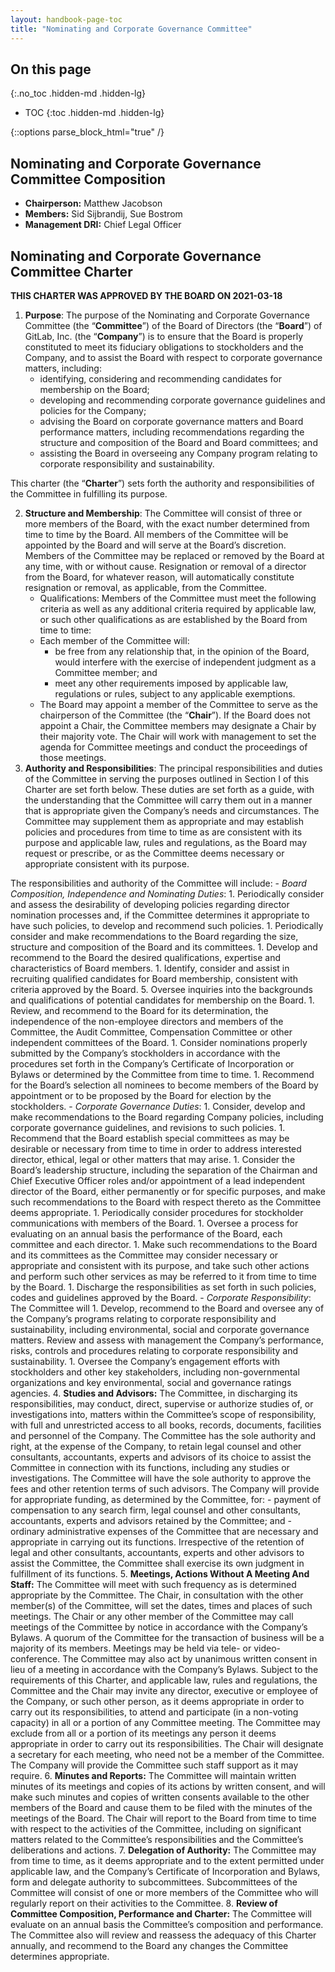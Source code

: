 ```yaml
---
layout: handbook-page-toc
title: "Nominating and Corporate Governance Committee"
---
```


## On this page
{:.no_toc .hidden-md .hidden-lg}

- TOC
{:toc .hidden-md .hidden-lg}

{::options parse_block_html="true" /}

## Nominating and Corporate Governance Committee Composition

- **Chairperson:** Matthew Jacobson
- **Members:** Sid Sijbrandij, Sue Bostrom
- **Management DRI:** Chief Legal Officer

## Nominating and Corporate Governance Committee Charter

**THIS CHARTER WAS APPROVED BY THE BOARD ON 2021-03-18**

1. **Purpose**: The purpose of the Nominating and Corporate Governance Committee (the “**Committee**”) of the Board of Directors (the “**Board**”) of GitLab, Inc. (the “**Company**”) is to ensure that the Board is properly constituted to meet its fiduciary obligations to stockholders and the Company, and to assist the Board with respect to corporate governance matters, including:
    - identifying, considering and recommending candidates for membership on the Board;
    - developing and recommending corporate governance guidelines and policies for the Company; 
    - advising the Board on corporate governance matters and Board performance matters, including recommendations regarding the structure and composition of the Board and Board committees; and
    - assisting the Board in overseeing any Company program relating to corporate responsibility and sustainability. 
    
This charter (the “**Charter**”) sets forth the authority and responsibilities of the Committee in fulfilling its purpose.

2. **Structure and Membership**: The Committee will consist of three or more members of the Board, with the exact number determined from time to time by the Board. All members of the Committee will be appointed by the Board and will serve at the Board’s discretion. Members of the Committee may be replaced or removed by the Board at any time, with or without cause. Resignation or removal of a director from the Board, for whatever reason, will automatically constitute resignation or removal, as applicable, from the Committee. 
    - Qualifications: Members of the Committee must meet the following criteria as well as any additional criteria required by applicable law, or such other qualifications as are established by the Board from time to time: 
    - Each member of the Committee will:
         - be free from any relationship that, in the opinion of the Board, would interfere with the exercise of independent judgment as a Committee member; and
         - meet any other requirements imposed by applicable law, regulations or rules, subject to any applicable exemptions.  
    - The Board may appoint a member of the Committee to serve as the chairperson of the Committee (the “**Chair**”). If the Board does not appoint a Chair, the Committee members may designate a Chair by their majority vote.  The Chair will work with management to set the agenda for Committee meetings and conduct the proceedings of those meetings.
3. **Authority and Responsibilities**: The principal responsibilities and duties of the Committee in serving the purposes outlined in Section I of this Charter are set forth below.
These duties are set forth as a guide, with the understanding that the Committee will carry them out in a manner that is appropriate given the Company’s needs and circumstances.
The Committee may supplement them as appropriate and may establish policies and procedures from time to time as are consistent with its purpose and applicable law, rules and regulations, as the Board may request or prescribe, or as the Committee deems necessary or appropriate consistent with its purpose. 

The responsibilities and authority of the Committee will include:
    - _Board Composition, Independence and Nominating Duties_:
        1. Periodically consider and assess the desirability of developing policies regarding director nomination processes and, if the Committee determines it appropriate to have such policies, to develop and recommend such policies. 
        1. Periodically consider and make recommendations to the Board regarding the size, structure and composition of the Board and its committees. 
        1. Develop and recommend to the Board the desired qualifications, expertise and characteristics of Board members. 
        1. Identify, consider and assist in recruiting qualified candidates for Board membership, consistent with criteria approved by the Board. 5. Oversee inquiries into the backgrounds and qualifications of potential candidates for membership on the Board. 
        1. Review, and recommend to the Board for its determination, the independence of the non-employee directors and members of the Committee, the Audit Committee, Compensation Committee or other independent committees of the Board. 
        1. Consider nominations properly submitted by the Company’s stockholders in accordance with the procedures set forth in the Company’s Certificate of Incorporation or Bylaws or determined by the Committee from time to time. 
        1. Recommend for the Board’s selection all nominees to become members of the Board by appointment or to be proposed by the Board for election by the stockholders. 
    - _Corporate Governance Duties_:
        1. Consider, develop and make recommendations to the Board regarding Company policies, including corporate governance guidelines, and revisions to such policies. 
        1. Recommend that the Board establish special committees as may be desirable or necessary from time to time in order to address interested director, ethical, legal or other matters that may arise. 
        1. Consider the Board’s leadership structure, including the separation of the Chairman and Chief Executive Officer roles and/or appointment of a lead independent director of the Board, either permanently or for specific purposes, and make such recommendations to the Board with respect thereto as the Committee deems appropriate. 
        1. Periodically consider procedures for stockholder communications with members of the Board. 
        1. Oversee a process for evaluating on an annual basis the performance of the Board, each committee and each director. 
        1. Make such recommendations to the Board and its committees as the Committee may consider necessary or appropriate and consistent with its purpose, and take such other actions and perform such other services as may be referred to it from time to time by the Board. 
        1. Discharge the responsibilities as set forth in such policies, codes and guidelines approved by the Board. 
    - _Corporate Responsibility_: The Committee will 
        1. Develop, recommend to the Board and oversee any of the Company’s programs relating to corporate responsibility and sustainability, including environmental, social and corporate governance matters. Review and assess with management the Company’s performance, risks, controls and procedures relating to corporate responsibility and sustainability.
        1. Oversee the Company’s engagement efforts with stockholders and other key stakeholders, including non-governmental organizations and key environmental, social and governance ratings agencies. 
4. **Studies and Advisors:**
The Committee, in discharging its responsibilities, may conduct, direct, supervise or authorize studies of, or investigations into, matters within the Committee’s scope of responsibility, with full and unrestricted access to all books, records, documents, facilities and personnel of the Company.  The Committee has the sole authority and right, at the expense of the Company, to retain legal counsel and other consultants, accountants, experts and advisors of its choice to assist the Committee in connection with its functions, including any studies or investigations.  The Committee will have the sole authority to approve the fees and other retention terms of such advisors.  The Company will provide for appropriate funding, as determined by the Committee, for:
    -	payment of compensation to any search firm, legal counsel and other consultants, accountants, experts and advisors retained by the Committee; and
    -	ordinary administrative expenses of the Committee that are necessary and appropriate in carrying out its functions.
Irrespective of the retention of legal and other consultants, accountants, experts and other advisors to assist the Committee, the Committee shall exercise its own judgment in fulfillment of its functions.
5. **Meetings, Actions Without A Meeting And Staff:** The Committee will meet with such frequency as is determined appropriate by the Committee.  The Chair, in consultation with the other member(s) of the Committee, will set the dates, times and places of such meetings.  The Chair or any other member of the Committee may call meetings of the Committee by notice in accordance with the Company’s Bylaws.  A quorum of the Committee for the transaction of business will be a majority of its members.  Meetings may be held via tele- or video-conference.  The Committee may also act by unanimous written consent in lieu of a meeting in accordance with the Company’s Bylaws.  Subject to the requirements of this Charter, and applicable law, rules and regulations, the Committee and the Chair may invite any director, executive or employee of the Company, or such other person, as it deems appropriate in order to carry out its responsibilities, to attend and participate (in a non-voting capacity) in all or a portion of any Committee meeting.  The Committee may exclude from all or a portion of its meetings any person it deems appropriate in order to carry out its responsibilities.  The Chair will designate a secretary for each meeting, who need not be a member of the Committee.  The Company will provide the Committee such staff support as it may require.
6. **Minutes and Reports:**
The Committee will maintain written minutes of its meetings and copies of its actions by written consent, and will make such minutes and copies of written consents available to the other members of the Board and cause them to be filed with the minutes of the meetings of the Board.  The Chair will report to the Board from time to time with respect to the activities of the Committee, including on significant matters related to the Committee’s responsibilities and the Committee’s deliberations and actions.
7. **Delegation of Authority:** The Committee may from time to time, as it deems appropriate and to the extent permitted under applicable law, and the Company’s Certificate of Incorporation and Bylaws, form and delegate authority to subcommittees. Subcommittees of the Committee will consist of one or more members of the Committee who will regularly report on their activities to the Committee. 
8. **Review of Committee Composition, Performance and Charter:** The Committee will evaluate on an annual basis the Committee’s composition and performance. The Committee also will review and reassess the adequacy of this Charter annually, and recommend to the Board any changes the Committee determines appropriate.
